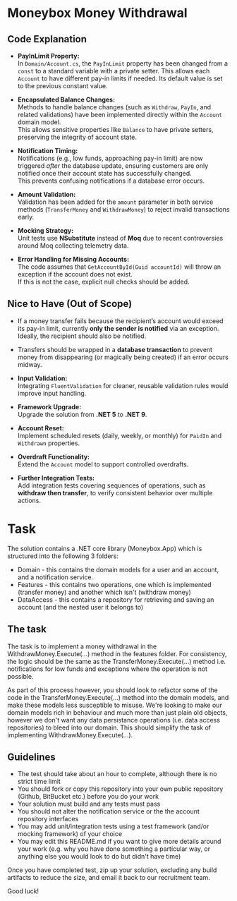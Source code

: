 # Moneybox Money Withdrawal

## Code Explanation

- **PayInLimit Property:**  
  In `Domain/Account.cs`, the `PayInLimit` property has been changed from a `const` to a standard variable with a private setter. This allows each `Account` to have different pay-in limits if needed. Its default value is set to the previous constant value.

- **Encapsulated Balance Changes:**  
  Methods to handle balance changes (such as `Withdraw`, `PayIn`, and related validations) have been implemented directly within the `Account` domain model.  
  This allows sensitive properties like `Balance` to have private setters, preserving the integrity of account state.

- **Notification Timing:**  
  Notifications (e.g., low funds, approaching pay-in limit) are now triggered *after* the database update, ensuring customers are only notified once their account state has successfully changed.  
  This prevents confusing notifications if a database error occurs.

- **Amount Validation:**  
  Validation has been added for the `amount` parameter in both service methods (`TransferMoney` and `WithdrawMoney`) to reject invalid transactions early.

- **Mocking Strategy:**  
  Unit tests use **NSubstitute** instead of **Moq** due to recent controversies around Moq collecting telemetry data.  

- **Error Handling for Missing Accounts:**  
  The code assumes that `GetAccountById(Guid accountId)` will throw an exception if the account does not exist.  
  If this is not the case, explicit null checks should be added.

## Nice to Have (Out of Scope)

- If a money transfer fails because the recipient’s account would exceed its pay-in limit, currently **only the sender is notified** via an exception.  
  Ideally, the recipient should also be notified.

- Transfers should be wrapped in a **database transaction** to prevent money from disappearing (or magically being created) if an error occurs midway.

- **Input Validation:**  
  Integrating `FluentValidation` for cleaner, reusable validation rules would improve input handling.

- **Framework Upgrade:**  
  Upgrade the solution from **.NET 5** to **.NET 9**.

- **Account Reset:**  
  Implement scheduled resets (daily, weekly, or monthly) for `PaidIn` and `Withdrawn` properties.

- **Overdraft Functionality:**  
  Extend the `Account` model to support controlled overdrafts.

- **Further Integration Tests:**  
  Add integration tests covering sequences of operations, such as **withdraw then transfer**, to verify consistent behavior over multiple actions.


# Task

The solution contains a .NET core library (Moneybox.App) which is structured into the following 3 folders:

* Domain - this contains the domain models for a user and an account, and a notification service.
* Features - this contains two operations, one which is implemented (transfer money) and another which isn't (withdraw money)
* DataAccess - this contains a repository for retrieving and saving an account (and the nested user it belongs to)

## The task

The task is to implement a money withdrawal in the WithdrawMoney.Execute(...) method in the features folder. For consistency, the logic should be the same as the TransferMoney.Execute(...) method i.e. notifications for low funds and exceptions where the operation is not possible. 

As part of this process however, you should look to refactor some of the code in the TransferMoney.Execute(...) method into the domain models, and make these models less susceptible to misuse. We're looking to make our domain models rich in behaviour and much more than just plain old objects, however we don't want any data persistance operations (i.e. data access repositories) to bleed into our domain. This should simplify the task of implementing WithdrawMoney.Execute(...).

## Guidelines

* The test should take about an hour to complete, although there is no strict time limit
* You should fork or copy this repository into your own public repository (Github, BitBucket etc.) before you do your work
* Your solution must build and any tests must pass
* You should not alter the notification service or the the account repository interfaces
* You may add unit/integration tests using a test framework (and/or mocking framework) of your choice
* You may edit this README.md if you want to give more details around your work (e.g. why you have done something a particular way, or anything else you would look to do but didn't have time)

Once you have completed test, zip up your solution, excluding any build artifacts to reduce the size, and email it back to our recruitment team.

Good luck!
